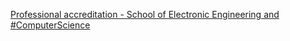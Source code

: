 [Professional accreditation - School of Electronic Engineering and #ComputerScience](https://qi.tc/qi/115602)